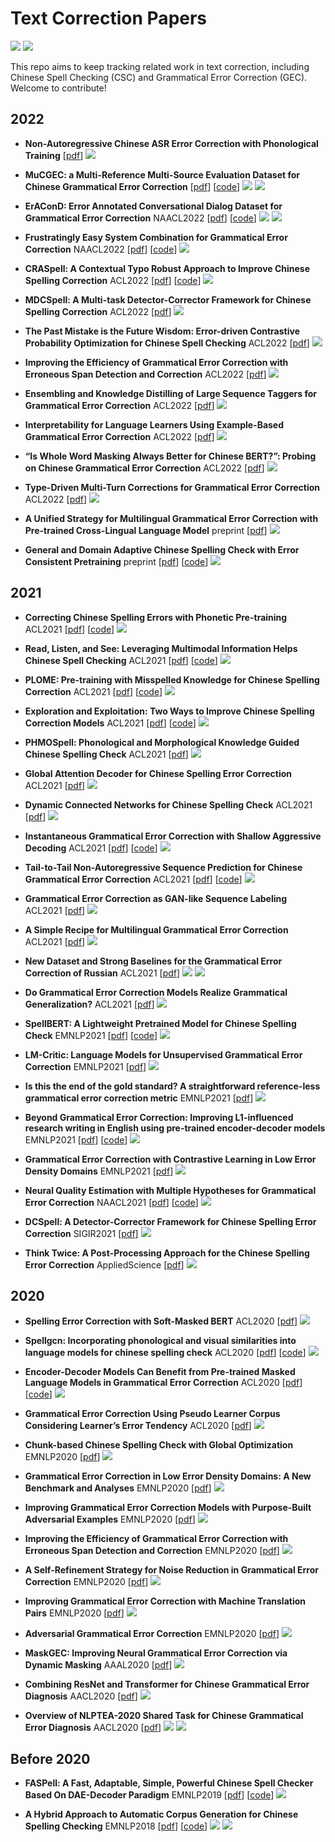 # Text Correction Papers

![](https://img.shields.io/github/last-commit/nghuyong/Chinese-text-correction-papers?color=green)  ![](https://img.shields.io/badge/PRs-Welcome-red) 

This repo aims to keep tracking related work in text correction, including Chinese Spell Checking (CSC) and Grammatical Error Correction (GEC).
Welcome to contribute!

## 2022

- **Non-Autoregressive Chinese ASR Error Correction with Phonological Training** [[pdf](https://aclanthology.org/2022.naacl-main.432.pdf)] ![](https://img.shields.io/badge/CSC-green)

- **MuCGEC: a Multi-Reference Multi-Source Evaluation Dataset for Chinese Grammatical Error Correction** [[pdf](https://aclanthology.org/2022.naacl-main.227.pdf)] [[code](https://github.com/HillZhang1999/MuCGEC)] ![](https://img.shields.io/badge/GEC-blue) ![](https://img.shields.io/badge/dataset-yellowgreen) 

- **ErAConD: Error Annotated Conversational Dialog Dataset for Grammatical Error Correction** NAACL2022 [[pdf](https://arxiv.org/pdf/2112.08466.pdf)] [[code](https://github.com/yuanxun-yx/eracond)] ![](https://img.shields.io/badge/GEC-blue) ![](https://img.shields.io/badge/dataset-yellowgreen) 

- **Frustratingly Easy System Combination for Grammatical Error Correction** NAACL2022 [[pdf](https://aclanthology.org/2022.naacl-main.143.pdf)] [[code](https://github.com/nusnlp/esc)] ![](https://img.shields.io/badge/GEC-blue)

- **CRASpell: A Contextual Typo Robust Approach to Improve Chinese Spelling Correction** ACL2022  [[pdf](https://aclanthology.org/2022.findings-acl.237.pdf)] [[code](https://github.com/liushulinle/CRASpell)] ![](https://img.shields.io/badge/CSC-green)

- **MDCSpell: A Multi-task Detector-Corrector Framework for Chinese Spelling Correction** ACL2022 [[pdf](https://aclanthology.org/2022.findings-acl.98.pdf)] ![](https://img.shields.io/badge/CSC-green)

- **The Past Mistake is the Future Wisdom: Error-driven Contrastive Probability Optimization for Chinese Spell Checking** ACL2022 [[pdf](https://arxiv.org/pdf/2203.00991.pdf)] ![](https://img.shields.io/badge/CSC-green)

- **Improving the Efficiency of Grammatical Error Correction with Erroneous Span Detection and Correction** ACL2022 [[pdf](https://arxiv.org/pdf/2010.03260.pdf)] ![](https://img.shields.io/badge/GEC-blue)

- **Ensembling and Knowledge Distilling of Large Sequence Taggers for Grammatical Error Correction** ACL2022 [[pdf](https://arxiv.org/pdf/2203.13064.pdf)] ![](https://img.shields.io/badge/GEC-blue)

- **Interpretability for Language Learners Using Example-Based Grammatical Error Correction** ACL2022 [[pdf](https://arxiv.org/pdf/2203.07085.pdf)] ![](https://img.shields.io/badge/GEC-blue)

- **“Is Whole Word Masking Always Better for Chinese BERT?”: Probing on Chinese Grammatical Error Correction** ACL2022 [[pdf](https://arxiv.org/pdf/2203.00286.pdf)] ![](https://img.shields.io/badge/CGEC-blue)

- **Type-Driven Multi-Turn Corrections for Grammatical Error Correction** ACL2022 [[pdf](https://arxiv.org/pdf/2203.09136.pdf)] ![](https://img.shields.io/badge/GEC-blue)

- **A Unified Strategy for Multilingual Grammatical Error Correction with Pre-trained Cross-Lingual Language Model** preprint [[pdf](https://arxiv.org/pdf/2201.10707.pdf)] ![](https://img.shields.io/badge/GEC-blue)

- **General and Domain Adaptive Chinese Spelling Check with Error Consistent Pretraining** preprint [[pdf](https://arxiv.org/pdf/2203.10929.pdf)] [[code](https://github.com/Aopolin-Lv/ECSpell)] ![](https://img.shields.io/badge/CSC-green)

## 2021
- **Correcting Chinese Spelling Errors with Phonetic Pre-training** ACL2021 [[pdf](https://aclanthology.org/2021.findings-acl.198)] [[code](https://github.com/PaddlePaddle/PaddleNLP/blob/develop/paddlenlp/taskflow/models/text_correction_model.py)] ![](https://img.shields.io/badge/CSC-green)

- **Read, Listen, and See: Leveraging Multimodal Information Helps Chinese Spell Checking** ACL2021 [[pdf](https://arxiv.org/pdf/2105.12306.pdf)] [[code](https://github.com/DaDaMrX/ReaLiSe)] ![](https://img.shields.io/badge/CSC-green)

- **PLOME: Pre-training with Misspelled Knowledge for Chinese Spelling Correction** ACL2021 [[pdf](https://aclanthology.org/2021.acl-long.233)] [[code](https://github.com/liushulinle/PLOME)] ![](https://img.shields.io/badge/CSC-green)

- **Exploration and Exploitation: Two Ways to Improve Chinese Spelling Correction Models** ACL2021 [[pdf](https://aclanthology.org/2021.acl-short.56)] [[code](https://github.com/FDChongli/TwoWaysToImproveCSC)] ![](https://img.shields.io/badge/CSC-green)

- **PHMOSpell: Phonological and Morphological Knowledge Guided Chinese Spelling Check** ACL2021 [[pdf](https://aclanthology.org/2021.acl-long.464.pdf)]  ![](https://img.shields.io/badge/CSC-green)

- **Global Attention Decoder for Chinese Spelling Error Correction** ACL2021 [[pdf](https://aclanthology.org/2021.findings-acl.122.pdf)] ![](https://img.shields.io/badge/CSC-green)

- **Dynamic Connected Networks for Chinese Spelling Check** ACL2021 [[pdf](https://aclanthology.org/2021.findings-acl.216.pdf)] ![](https://img.shields.io/badge/CSC-green)

- **Instantaneous Grammatical Error Correction with Shallow Aggressive Decoding** ACL2021 [[pdf](https://aclanthology.org/2021.acl-long.462.pdf)] [[code](https://github.com/AutoTemp/Shallow-Aggressive-Decoding)] ![](https://img.shields.io/badge/GEC-blue)

- **Tail-to-Tail Non-Autoregressive Sequence Prediction for Chinese Grammatical Error Correction** ACL2021 [[pdf](https://aclanthology.org/2021.acl-long.385.pdf)] [[code](https://github.com/lipiji/TtT)] ![](https://img.shields.io/badge/CGEC-blue)

- **Grammatical Error Correction as GAN-like Sequence Labeling** ACL2021 [[pdf](https://arxiv.org/pdf/2105.14209.pdf)] ![](https://img.shields.io/badge/GEC-blue)

- **A Simple Recipe for Multilingual Grammatical Error Correction** ACL2021 [[pdf](https://aclanthology.org/2021.acl-short.89.pdf)] ![](https://img.shields.io/badge/GEC-blue)

- **New Dataset and Strong Baselines for the Grammatical Error Correction of Russian** ACL2021 [[pdf](https://aclanthology.org/2021.findings-acl.359.pdf)] ![](https://img.shields.io/badge/GEC-blue) ![](https://img.shields.io/badge/dataset-yellowgreen) 

- **Do Grammatical Error Correction Models Realize Grammatical Generalization?** ACL2021 [[pdf](https://aclanthology.org/2021.findings-acl.399.pdf)] ![](https://img.shields.io/badge/GEC-blue)

- **SpellBERT: A Lightweight Pretrained Model for Chinese Spelling Check** EMNLP2021 [[pdf](https://aclanthology.org/2021.emnlp-main.287)] [[code](https://github.com/benbijituo/SpellBERT/)] ![](https://img.shields.io/badge/CSC-green)

- **LM-Critic: Language Models for Unsupervised Grammatical Error Correction** EMNLP2021 [[pdf](https://arxiv.org/pdf/2109.06822.pdf)] ![](https://img.shields.io/badge/GEC-blue)

- **Is this the end of the gold standard? A straightforward reference-less grammatical error correction metric** EMNLP2021 [[pdf](https://aclanthology.org/2021.emnlp-main.239.pdf)] ![](https://img.shields.io/badge/GEC-blue)

- **Beyond Grammatical Error Correction: Improving L1-influenced research writing in English using pre-trained encoder-decoder models** EMNLP2021 [[pdf](https://aclanthology.org/2021.findings-emnlp.216.pdf)] [[code](https://github.com/gzomer/BeyondGEC)] ![](https://img.shields.io/badge/GEC-blue)

- **Grammatical Error Correction with Contrastive Learning in Low Error Density Domains** EMNLP2021 [[pdf](https://aclanthology.org/2021.findings-emnlp.419.pdf)] ![](https://img.shields.io/badge/GEC-blue)

- **Neural Quality Estimation with Multiple Hypotheses for Grammatical Error Correction** NAACL2021 [[pdf](https://arxiv.org/pdf/2105.04443.pdf)] [[code](https://github.com/thunlp/VERNet)] ![](https://img.shields.io/badge/GEC-blue)

- **DCSpell: A Detector-Corrector Framework for Chinese Spelling Error Correction** SIGIR2021 [[pdf](https://dl.acm.org/doi/10.1145/3404835.3463050)] ![](https://img.shields.io/badge/CSC-green)

- **Think Twice: A Post-Processing Approach for the Chinese Spelling Error Correction** AppliedScience [[pdf](https://www.mdpi.com/2076-3417/11/13/5832)] ![](https://img.shields.io/badge/CSC-green)

## 2020
- **Spelling Error Correction with Soft-Masked BERT** ACL2020 [[pdf](https://arxiv.org/pdf/2005.07421.pdf)] ![](https://img.shields.io/badge/CSC-green)

- **Spellgcn: Incorporating phonological and visual similarities into language models for chinese spelling check** ACL2020 [[pdf](https://arxiv.org/pdf/2004.14166.pdf)] [[code](https://github.com/ACL2020SpellGCN/SpellGCN)] ![](https://img.shields.io/badge/CSC-green)

- **Encoder-Decoder Models Can Benefit from Pre-trained Masked Language Models in Grammatical Error Correction** ACL2020 [[pdf](https://arxiv.org/pdf/2005.00987.pdf)] [[code](https://github.com/kanekomasahiro/bert-gec)] ![](https://img.shields.io/badge/GEC-blue)

- **Grammatical Error Correction Using Pseudo Learner Corpus Considering Learner’s Error Tendency** ACL2020 [[pdf](https://aclanthology.org/2020.acl-srw.5.pdf)] ![](https://img.shields.io/badge/GEC-blue)

- **Chunk-based Chinese Spelling Check with Global Optimization** EMNLP2020 [[pdf](https://aclanthology.org/2020.findings-emnlp.184.pdf)] ![](https://img.shields.io/badge/CSC-green)

- **Grammatical Error Correction in Low Error Density Domains: A New Benchmark and Analyses** EMNLP2020 [[pdf](https://aclanthology.org/2020.emnlp-main.680.pdf)] ![](https://img.shields.io/badge/GEC-blue)

- **Improving Grammatical Error Correction Models with Purpose-Built Adversarial Examples** EMNLP2020 [[pdf](https://aclanthology.org/2020.emnlp-main.228.pdf)]  ![](https://img.shields.io/badge/GEC-blue)

- **Improving the Efficiency of Grammatical Error Correction with Erroneous Span Detection and Correction** EMNLP2020 [[pdf](https://aclanthology.org/2020.emnlp-main.581.pdf)]  ![](https://img.shields.io/badge/GEC-blue)

- **A Self-Refinement Strategy for Noise Reduction in Grammatical Error Correction** EMNLP2020 [[pdf](https://aclanthology.org/2020.findings-emnlp.26.pdf)] ![](https://img.shields.io/badge/GEC-blue)

- **Improving Grammatical Error Correction with Machine Translation Pairs** EMNLP2020 [[pdf](https://aclanthology.org/2020.findings-emnlp.30.pdf)] ![](https://img.shields.io/badge/GEC-blue)

- **Adversarial Grammatical Error Correction** EMNLP2020 [[pdf](https://arxiv.org/pdf/2010.02407.pdf)] ![](https://img.shields.io/badge/GEC-blue)

- **MaskGEC: Improving Neural Grammatical Error Correction via Dynamic Masking** AAAL2020 [[pdf](https://ojs.aaai.org/index.php/AAAI/article/view/5476)] ![](https://img.shields.io/badge/CGEC-blue)

- **Combining ResNet and Transformer for Chinese Grammatical Error Diagnosis** AACL2020 [[pdf](https://aclanthology.org/2020.nlptea-1.5.pdf)] ![](https://img.shields.io/badge/CGEC-blue)

- **Overview of NLPTEA-2020 Shared Task for Chinese Grammatical Error Diagnosis** AACL2020 [[pdf](https://aclanthology.org/2020.nlptea-1.4)] ![](https://img.shields.io/badge/CGEC-blue) ![](https://img.shields.io/badge/dataset-yellowgreen) 

## Before 2020
- **FASPell: A Fast, Adaptable, Simple, Powerful Chinese Spell Checker Based On DAE-Decoder Paradigm** EMNLP2019 [[pdf](https://aclanthology.org/D19-5522.pdf)] [[code](https://github.com/iqiyi/FASPell)] ![](https://img.shields.io/badge/CSC-green)

- **A Hybrid Approach to Automatic Corpus Generation for Chinese Spelling Checking** EMNLP2018 [[pdf](https://aclanthology.org/D18-1273.pdf)] [[code](https://github.com/wdimmy/Automatic-Corpus-Generation)] ![](https://img.shields.io/badge/CSC-green) ![](https://img.shields.io/badge/dataset-yellowgreen) 
